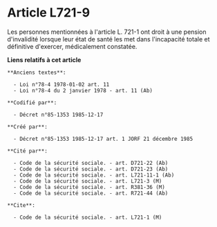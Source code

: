# Article L721-9

Les personnes mentionnées à l'article L. 721-1 ont droit à une pension d'invalidité lorsque leur état de santé les met dans
l'incapacité totale et définitive d'exercer, médicalement constatée.

**Liens relatifs à cet article**

	**Anciens textes**:

	  - Loi n°78-4 1978-01-02 art. 11
	  - Loi n°78-4 du 2 janvier 1978 - art. 11 (Ab)

	**Codifié par**:

	  - Décret n°85-1353 1985-12-17

	**Créé par**:

	  - Décret n°85-1353 1985-12-17 art. 1 JORF 21 décembre 1985

	**Cité par**:

	  - Code de la sécurité sociale. - art. D721-22 (Ab)
	  - Code de la sécurité sociale. - art. D721-23 (Ab)
	  - Code de la sécurité sociale. - art. L721-11-1 (Ab)
	  - Code de la sécurité sociale. - art. L721-3 (M)
	  - Code de la sécurité sociale. - art. R381-36 (M)
	  - Code de la sécurité sociale. - art. R721-44 (Ab)

	**Cite**:

	  - Code de la sécurité sociale. - art. L721-1 (M)
